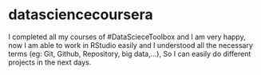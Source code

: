 # datasciencecoursera
I completed all my courses of #DataScieceToolbox and I am very happy, now I am able to work in RStudio easily and I understood all the necessary terms (eg: Git, Github, Repository, big data,...), So I can easily do different projects in the next days. 
